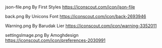 json-file.png By First Styles https://iconscout.com/icon/json-file

back.png By Unicons Font https://iconscout.com/icon/back-2693946

Warning.png By Barudak Lier https://iconscout.com/icon/warning-3352011

settingsImage.png By Amoghdesign https://iconscout.com/icon/preferences-2030991


